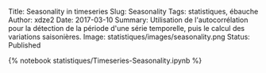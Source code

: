 Title: Seasonality in timeseries
Slug: Seasonality
Tags: statistiques, ébauche
Author: xdze2
Date: 2017-03-10
Summary: Utilisation de l'autocorrélation pour la détection de la période d'une série temporelle, puis le calcul des variations saisonières.
Image: statistiques/images/seasonality.png
Status: Published

{% notebook statistiques/Timeseries-Seasonality.ipynb %}

